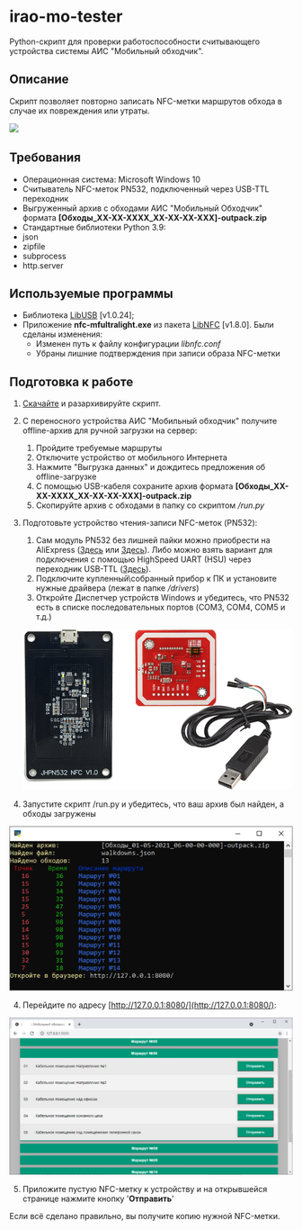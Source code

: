 # irao-mo-tester
 Python-скрипт для проверки работоспособности считывающего устройства системы АИС "Мобильный обходчик".

## Описание
 Скрипт позволяет повторно записать NFC-метки маршрутов обхода в случае их повреждения или утраты. 
 
<img src="https://windowsonly.net/wp-content/uploads/2014/03/Windows-Only-Logo-New-800px.png" width="400">

## Требования
 * Операционная система: Microsoft Windows 10
 * Считыватель NFC-меток PN532, подключенный через USB-TTL переходник
 * Выгруженный архив с обходами АИС "Мобильный Обходчик" формата **[Обходы_XX-XX-XXXX_XX-XX-XX-XXX]-outpack.zip**
 * Стандартные библиотеки Python 3.9:
  * json
  * zipfile
  * subprocess
  * http.server

## Используемые программы
 * Библиотека [LibUSB](https://github.com/libusb/libusb) [v1.0.24];
 * Приложение **nfc-mfultralight.exe** из пакета [LibNFC](https://github.com/nfc-tools/libnfc) [v1.8.0]. Были сделаны изменения:
    * Изменен путь к файлу конфигурации *libnfc.conf*
    * Убраны лишние подтверждения при записи образа NFC-метки

## Подготовка к работе
1. [Скачайте](https://github.com/IVZaytsev/irao-mo-tester/archive/refs/heads/main.zip) и разархивируйте скрипт.
2. С переносного устройства АИС "Мобильный обходчик" получите offline-архив для ручной загрузки на сервер:
    1. Пройдите требуемые маршруты
    2. Отключите устройство от мобильного Интернета
    3. Нажмите "Выгрузка данных" и дождитесь предложения об offline-загрузке
    4. С помощью USB-кабеля сохраните архив формата **[Обходы_XX-XX-XXXX_XX-XX-XX-XXX]-outpack.zip**
    5. Скопируйте архив с обходами в папку со скриптом */run.py*
3. Подготовьте устройство чтения-записи NFC-меток (PN532):
    1. Сам модуль PN532 без лишней пайки можно приобрести на AliExpress ([Здесь](https://aliexpress.ru/item/33015068066.html) или [Здесь](https://aliexpress.ru/item/1005001683334749.html)). Либо можно взять вариант для подключения с помощью HighSpeed UART (HSU) через переходник USB-TTL ([Здесь](https://aliexpress.ru/item/32798124562.html)).
    2. Подключите купленный\собранный прибор к ПК и установите нужные драйвера (лежат в папке */drivers*)
    3. Откройте Диспетчер устройств Windows и убедитесь, что PN532 есть в списке последовательных портов (COM3, COM4, COM5 и т.д.)
	<p align="center"><img src="https://github.com/IVZaytsev/irao-mo-tester/blob/main/readme/pn532.png?raw=true" alt="Модуль чтения NFC-меток PN532"/></p>
	
3. Запустите скрипт /run.py и убедитесь, что ваш архив был найден, а обходы загружены

<p align="center"><img src="https://github.com/IVZaytsev/irao-mo-tester/blob/main/readme/mo-tester-1.png?raw=true" alt="Корректная работа скрипта"/></p>

4. Перейдите по адресу [http://127.0.0.1:8080/](http://127.0.0.1:8080/):

<p align="center"><img src="https://github.com/IVZaytsev/irao-mo-tester/blob/main/readme/mo-tester-2.png?raw=true" alt="Веб-интерфейс"/></p>

5. Приложите пустую NFC-метку к устройству и на открывшейся странице нажмите кнопку '**Отправить**'

Если всё сделано правильно, вы получите копию нужной NFC-метки.
